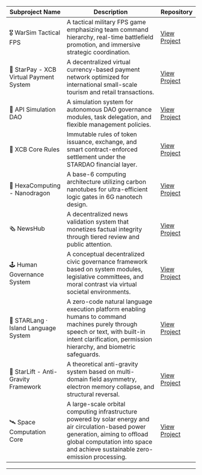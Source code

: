 | Subproject Name | Description | Repository |
|-----------------|-------------|------------|
| 🎖️ WarSim Tactical FPS | A tactical military FPS game emphasizing team command hierarchy, real-time battlefield promotion, and immersive strategic coordination. | [View Project](https://github.com/STARDAOLEADER-OH/STARDAO-WARSIM-FPS) |
| 💱 StarPay - XCB Virtual Payment System | A decentralized virtual currency-based payment network optimized for international small-scale tourism and retail transactions. | [View Project](https://github.com/STARDAOLEADER-OH/STARDAO-StarPay) |
| 🧠 API Simulation DAO | A simulation system for autonomous DAO governance modules, task delegation, and flexible management policies. | [View Project](https://github.com/STARDAOLEADER-OH/STARDAO-PROJECT-ISLAND) |
| 📜 XCB Core Rules | Immutable rules of token issuance, exchange, and smart contract-enforced settlement under the STARDAO financial layer. | [View Project](https://github.com/STARDAOLEADER-OH/XCB-CORE-RULES) |
| 🧬 HexaComputing - Nanodragon | A base-6 computing architecture utilizing carbon nanotubes for ultra-efficient logic gates in 6G nanotech design. | [View Project](https://github.com/STARDAOLEADER-OH/HexaComputing-Nanodragon) |
| 🗞️ NewsHub | A decentralized news validation system that monetizes factual integrity through tiered review and public attention. | [View Project](https://github.com/STARDAOLEADER-OH/STARDAO-NEWS-HUB) |
| 🕹️ Human Governance System | A conceptual decentralized civic governance framework based on system modules, legislative committees, and moral contrast via virtual societal environments. | [View Project](https://github.com/STARDAOLEADER-OH/-Human-Governance-System) |
| 🧭 STARLang · Island Language System | A zero-code natural language execution platform enabling humans to command machines purely through speech or text, with built-in intent clarification, permission hierarchy, and biometric safeguards. | [View Project](https://github.com/STARDAOLEADER-OH/STARDAO-Island-Language)
| 🚀 StarLift - Anti-Gravity Framework | A theoretical anti-gravity system based on multi-domain field asymmetry, electron memory collapse, and structural reversal. | [View Project](https://github.com/STARDAOLEADER-OH/STARDAO-STARLIFT) |
| 🛰️ Space Computation Core | A large-scale orbital computing infrastructure powered by solar energy and air circulation-based power generation, aiming to offload global computation into space and achieve sustainable zero-emission processing. | [View Project](https://github.com/STARDAOLEADER-OH/Space-Computation-Core)

****
